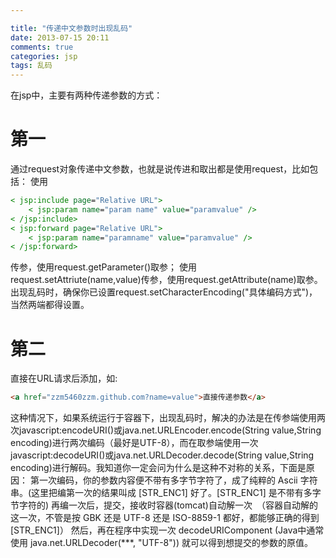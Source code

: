 ```yaml
---

title: "传递中文参数时出现乱码"
date: 2013-07-15 20:11
comments: true
categories: jsp
tags: 乱码
---
```

在jsp中，主要有两种传递参数的方式：
# 第一
通过request对象传递中文参数，也就是说传进和取出都是使用request，比如包括：
使用
``` jsp
< jsp:include page="Relative URL">
	< jsp:param name="param name" value="paramvalue" />
< /jsp:include> 
< jsp:forward page="Relative URL">
	< jsp:param name="paramname" value="paramvalue" />
< /jsp:forward> 
```
传参，使用request.getParameter()取参；
使用request.setAttriute(name,value)传参，使用request.getAttribute(name)取参。
出现乱码时，确保你已设置request.setCharacterEncoding("具体编码方式")，当然两端都得设置。

# 第二
直接在URL请求后添加，如:
``` html
<a href="zzm5460zzm.github.com?name=value">直接传递参数</a>
```
这种情况下，如果系统运行于容器下，出现乱码时，解决的办法是在传参端使用两次javascript:encodeURI()或java.net.URLEncoder.encode(String value,String encoding)进行两次编码（最好是UTF-8），而在取参端使用一次javascript:decodeURI()或java.net.URLDecoder.decode(String value,String encoding)进行解码。我知道你一定会问为什么是这种不对称的关系，下面是原因：
第一次编码，你的参数内容便不带有多字节字符了，成了纯粹的 Ascii 字符串。(这里把编第一次的结果叫成 [STR_ENC1] 好了。[STR_ENC1] 是不带有多字节字符的)
再编一次后，提交，接收时容器(tomcat)自动解一次　（容器自动解的这一次，不管是按 GBK 还是 UTF-8 还是 ISO-8859-1 都好，都能够正确的得到 [STR_ENC1]）
然后，再在程序中实现一次 decodeURIComponent (Java中通常使用 java.net.URLDecoder(***, "UTF-8")) 就可以得到想提交的参数的原值。